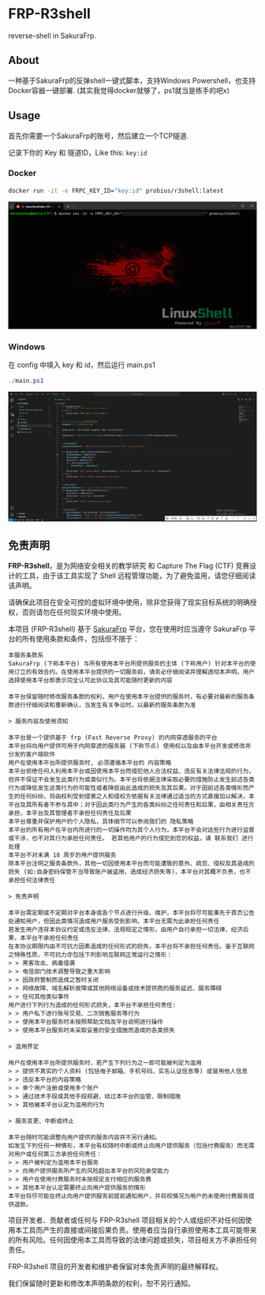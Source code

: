 # FRP-R3shell
reverse-shell in SakuraFrp.

## About
一种基于SakuraFrp的反弹shell一键式脚本，支持Windows Powershell，也支持Docker容器一键部署.
(其实我觉得docker就够了，ps1就当是练手的吧x)

## Usage
首先你需要一个SakuraFrp的账号，然后建立一个TCP隧道.

记录下你的 Key 和 隧道ID，Like this: `key:id`

### Docker

```bash
docker run -it -e FRPC_KEY_ID="key:id" probius/r3shell:latest
```

![Demo](./Docker/Demo.gif)

### Windows

在 config 中填入 key 和 id，然后运行 main.ps1

```powershell
./main.ps1
```

![ps1_demo](./Windows/ps1_demo.gif)

## 免责声明

**FRP-R3shell**，是为网络安全相关的教学研究 和 Capture The Flag (CTF) 竞赛设计的工具，由于该工具实现了 Shell 远程管理功能，为了避免滥用，请您仔细阅读该声明。

请确保此项目在安全可控的虚拟环境中使用，除非您获得了现实目标系统的明确授权，否则请勿在任何现实环境中使用。

本项目 (FRP-R3shell) 基于 [SakuraFrp](https://www.natfrp.com/) 平台，您在使用时应当遵守 SakuraFrp 平台的所有使用条款和条件，包括但不限于：

```
本服务条款系 
SakuraFrp (下称本平台) 与所有使用本平台所提供服务的主体 (下称用户) 针对本平台的使用订立的有效合约。在使用本平台提供的一切服务前，请务必仔细阅读并理解透彻本声明。用户选择使用本平台即表示完全认可此协议及其可能随时更新的内容

本平台保留随时修改服务条款的权利，用户在使用本平台提供的服务时，有必要对最新的服务条款进行仔细阅读和重新确认，当发生有关争议时，以最新的服务条款为准

> 服务内容及使用须知

本平台是一个提供基于 frp (Fast Reverse Proxy) 的内网穿透服务的平台
本平台将向用户提供可用于内网穿透的服务器 (下称节点) 使用权以及由本平台开发或修改并分发的客户端软件
用户在使用本平台所提供服务时, 必须遵循本平台的 内容策略
本平台拒绝任何人利用本平台或因使用本平台而侵犯他人合法权益、违反有关法律法规的行为，但并不保证不会发生此类行为或类似行为。本平台将依据法律采取必要的措施防止发生前述各类行为或降低发生这类行为的可能性或者降低由此造成的损失及其后果。对于因前述各类情形而产生的任何纠纷，将由权利受到侵害之人和侵权方依据有关法律通过适当的方式直接加以解决，本平台及其所有者不参与其中；对于因此类行为产生的各类纠纷之任何责任和后果，由相关责任方承担，本平台及其管理者不承担任何责任及后果
本平台尊重并保护用户的个人隐私，具体细节可以参阅我们的 隐私策略
本平台的所有用户在平台内所进行的一切操作均为其个人行为，本平台不会对这些行为进行监督或干涉，也不对其行为承担任何责任。 若其他用户的行为侵犯到您的权益，请 联系我们 进行处理
本平台不对未满 18 周岁的用户提供服务
除本平台注明之服务条款外，其他一切因使用本平台而可能遭致的意外、疏忽、侵权及其造成的损失 (如:自身密码保管不当导致账户被盗用，造成经济损失等)，本平台对其概不负责，也不承担任何法律责任

> 免责声明

本平台需定期或不定期对平台本身或各个节点进行升级、维护，本平台将尽可能事先于首页公告处通知用户，但因此类情况造成用户服务受到影响，本平台无需为此承担任何责任
若发生用户违背本协议约定或违反法律、法规规定之情形，由用户自行承担一切法律、经济后果，本平台不承担任何责任
在本协议期限内由不可抗力因素造成的任何形式的损失，本平台将不承担任何责任。鉴于互联网之特殊性质，不可抗力亦包括下列影响互联网正常运行之情形：
> > 黑客攻击、病毒侵袭
> > 电信部门技术调整导致之重大影响
> > 因政府管制而造成之暂时关闭
> > 网络故障、域名解析故障或其他网络设备或技术提供商的服务延迟、服务障碍
> > 任何其他类似事件
用户进行下列行为造成的任何形式损失，本平台不承担任何责任:
> > 用户私下进行账号交易、二次销售服务等行为
> > 使用本平台服务时未按照帮助文档及平台说明进行操作
> > 使用本平台服务时未采取妥善的安全措施而造成的各类损失

> 滥用界定

用户在使用本平台所提供服务时，若产生下列行为之一即可能被判定为滥用
> > 提供不真实的个人资料 (包括电子邮箱、手机号码、实名认证信息等) 或冒用他人信息
> > 违反本平台的内容策略
> > 单个用户注册或使用多个账户
> > 通过技术手段或其他手段规避、绕过本平台的监管、限制措施
> > 其他被本平台认定为滥用的行为

> 服务变更、中断或终止

本平台随时可能调整向用户提供的服务内容并不另行通知。
如发生下列任何一种情形，本平台有权随时中断或终止向用户提供服务（包括付费服务）而无需对用户或任何第三方承担任何责任：
> > 用户被判定为滥用本平台服务
> > 向用户提供服务所产生的风险超出本平台的风险承受能力
> > 用户在使用付费服务时未按规定支付相应的服务费
> > 其他本平台认定需要终止向用户提供服务的情形
本平台将尽可能在终止向用户提供服务前提前通知用户，并将视情况为用户的未使用付费服务提供退款。
```

项目开发者、贡献者或任何与 FRP-R3shell 项目相关的个人或组织不对任何因使用本工具而产生的直接或间接后果负责。使用者应当自行承担使用本工具可能带来的所有风险。任何因使用本工具而导致的法律问题或损失，项目相关方不承担任何责任。

FRP-R3shell 项目的开发者和维护者保留对本免责声明的最终解释权。

我们保留随时更新和修改本声明条款的权利，恕不另行通知。
